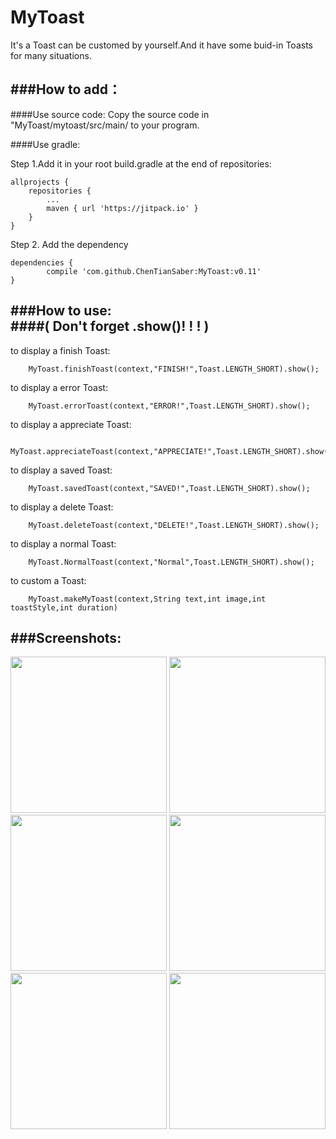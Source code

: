 # MyToast
It's a Toast can be customed by yourself.And it have some buid-in Toasts for many situations.


###How to add：
--
  
####Use source code:
Copy the source code in "MyToast/mytoast/src/main/ to your program.

  
  
####Use gradle:  

Step 1.Add it in your root build.gradle at the end of repositories:

	allprojects {
		repositories {
			...
			maven { url 'https://jitpack.io' }
		}
	}
Step 2. Add the dependency

	dependencies {
	        compile 'com.github.ChenTianSaber:MyToast:v0.11'
	}
 
###How to use:  
####( Don't forget .show()! ! ! )
--
to  display a finish Toast:

		MyToast.finishToast(context,"FINISH!",Toast.LENGTH_SHORT).show();
		
to  display a error Toast:

		MyToast.errorToast(context,"ERROR!",Toast.LENGTH_SHORT).show();			
to  display a appreciate Toast:

		MyToast.appreciateToast(context,"APPRECIATE!",Toast.LENGTH_SHORT).show();
		
to  display a saved Toast:

		MyToast.savedToast(context,"SAVED!",Toast.LENGTH_SHORT).show();			
to  display a delete Toast:

		MyToast.deleteToast(context,"DELETE!",Toast.LENGTH_SHORT).show();		
to  display a normal Toast:

		MyToast.NormalToast(context,"Normal",Toast.LENGTH_SHORT).show();			
to  custom a Toast:

		MyToast.makeMyToast(context,String text,int image,int toastStyle,int duration)


###Screenshots:
--

<img src="http://wx1.sinaimg.cn/mw690/e21cb47egy1fd0httptzcj20mc0zajst.jpg" width="250">
<img src="http://wx1.sinaimg.cn/mw690/e21cb47egy1fd0hu02f85j20ma0zagn2.jpg" width="250">
<img src="http://wx1.sinaimg.cn/mw690/e21cb47egy1fd0hu4mqenj20me0z2gn1.jpg" width="250">
<img src="http://wx3.sinaimg.cn/mw690/e21cb47egy1fd0hua2evaj20mg0z275o.jpg" width="250">
<img src="http://wx1.sinaimg.cn/mw690/e21cb47egy1fd0hvp4cdxj20ma0z8gmx.jpg" width="250">
<img src="http://wx4.sinaimg.cn/mw690/e21cb47egy1fd0hvqxbb1j20m80z8myi.jpg" width="250">